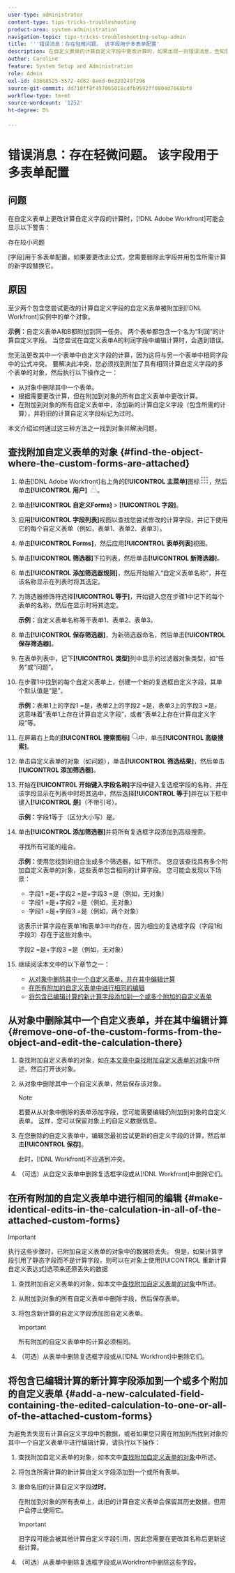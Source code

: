 ```yaml
---
user-type: administrator
content-type: tips-tricks-troubleshooting
product-area: system-administration
navigation-topic: tips-tricks-troubleshooting-setup-admin
title: '''错误消息：存在轻微问题。 该字段用于多表单配置'
description: 在自定义表单的计算自定义字段中更改计算时，如果出现一则错误消息，告知您该字段已在多表单配置中使用，则需要将该字段替换为包含要使用的计算的新字段。
author: Caroline
feature: System Setup and Administration
role: Admin
exl-id: 43668525-5572-4d82-8eed-0e320249f296
source-git-commit: dd718ff8f497065018cdfb9592ff0804d7668bf8
workflow-type: tm+mt
source-wordcount: '1252'
ht-degree: 0%

---
```


# 错误消息：存在轻微问题。 该字段用于多表单配置

## 问题

在自定义表单上更改计算自定义字段的计算时，[!DNL Adobe Workfront]可能会显示以下警告：

存在较小问题

[字段]用于多表单配置，如果要更改此公式，您需要删除此字段并用包含所需计算的新字段替换它。

## 原因

至少两个包含您尝试更改的计算自定义字段的自定义表单被附加到[!DNL Workfront]实例中的单个对象。

**示例：**&#x200B;自定义表单A和B都附加到同一任务。 两个表单都包含一个名为“利润”的计算自定义字段。 当您尝试在自定义表单A的利润字段中编辑计算时，会遇到错误。

您无法更改其中一个表单中自定义字段的计算，因为这将与另一个表单中相同字段中的公式冲突。
要解决此冲突，您必须找到附加了具有相同计算自定义字段的多个表单的对象，然后执行以下操作之一：

* 从对象中删除其中一个表单。
* 根据需要更改计算，但在附加到对象的所有自定义表单中更改计算。
* 在附加到对象的所有自定义表单中，添加新的计算自定义字段（包含所需的计算），并将旧的计算自定义字段标记为过时。

本文介绍如何通过这三种方法之一找到对象并解决问题。

## 查找附加自定义表单的对象 {#find-the-object-where-the-custom-forms-are-attached}

1. 单击[!DNL Adobe Workfront]右上角的&#x200B;**[!UICONTROL 主菜单]**&#x200B;图标![](assets/main-menu-icon.png)，然后单击&#x200B;**[!UICONTROL 用户]** ![](assets/users-icon-in-main-menu.png)。

1. 单击&#x200B;**[!UICONTROL 自定义Forms]** > **[!UICONTROL 字段]**。
1. 应用&#x200B;**[!UICONTROL 字段列表]**&#x200B;视图以查找您尝试修改的计算字段，并记下使用它的每个自定义表单（例如，表单1、表单2、表单3）。
1. 单击&#x200B;**[!UICONTROL Forms]**，然后应用&#x200B;**[!UICONTROL 表单列表]**&#x200B;视图。
1. 单击&#x200B;**[!UICONTROL 筛选器]**&#x200B;下拉列表，然后单击&#x200B;**[!UICONTROL 新筛选器]**。

1. 单击&#x200B;**[!UICONTROL 添加筛选器规则]**，然后开始输入“自定义表单名称”，并在该名称显示在列表时将其选定。
1. 为筛选器修饰符选择&#x200B;**[!UICONTROL 等于]**，开始键入您在步骤1中记下的每个表单的名称，然后在显示时将其选定。

   **示例：**&#x200B;自定义表单名称等于表单1、表单2、表单3。

1. 单击&#x200B;**[!UICONTROL 保存筛选器]**，为新筛选器命名，然后单击&#x200B;**[!UICONTROL 保存筛选器]**。

1. 在表单列表中，记下&#x200B;**[!UICONTROL 类型]**&#x200B;列中显示的过滤器对象类型，如“任务”或“问题”。
1. 在步骤1中找到的每个自定义表单上，创建一个新的复选框自定义字段，其单个默认值是“是”。

   **示例：**&#x200B;表单1上的字段1 =是，表单2上的字段2 =是，表单3上的字段3 =是。 这意味着“表单1上存在计算自定义字段”，或者“表单2上存在计算自定义字段”等。

1. 在屏幕右上角的&#x200B;**[!UICONTROL 搜索图标]** ![](assets/search-icon.png)中，单击&#x200B;**[!UICONTROL 高级搜索]**。
1. 单击自定义表单的对象（如问题），单击&#x200B;**[!UICONTROL 筛选结果]**，然后单击&#x200B;**[!UICONTROL 添加筛选器]**。
1. 开始在&#x200B;**[!UICONTROL 开始键入字段名称]**&#x200B;字段中键入复选框字段的名称，并在该字段显示在列表中时将其选中，然后选择&#x200B;**[!UICONTROL 等于]**&#x200B;并在以下框中键入&#x200B;**[!UICONTROL 是]**（不带引号）。

   **示例：**&#x200B;字段1等于（区分大小写）是。

1. 单击&#x200B;**[!UICONTROL 添加筛选器]**&#x200B;并将所有复选框字段添加到高级搜索。

   寻找所有可能的组合。

   **示例：**&#x200B;使用您找到的组合生成多个筛选器，如下所示。 您应该查找具有多个附加自定义表单的对象，这些表单包含相同的计算字段。 您可能会发现以下场景：

   * 字段1 =是+字段2 =是+字段3 =是（例如，无对象）
   * 字段1 =是+字段2 =是（例如，无对象）
   * 字段1 =是+字段3 =是（例如，两个对象）

   这表示计算字段在表单1和表单3中均存在，因为相应的复选框字段（字段1和字段3）存在于这些对象中。

   字段2 =是+字段3 =是（例如，无对象）

1. 继续阅读本文中的以下章节之一：

   * [从对象中删除其中一个自定义表单，并在其中编辑计算](#remove-one-of-the-custom-forms-from-the-object-and-edit-the-calculation-there)
   * [在所有附加的自定义表单中进行相同的编辑](#make-identical-edits-in-the-calculation-in-all-of-the-attached-custom-forms)
   * [将包含已编辑计算的新计算字段添加到一个或多个附加的自定义表单](#add-a-new-calculated-field-containing-the-edited-calculation-to-one-or-all-of-the-attached-custom-forms)

## 从对象中删除其中一个自定义表单，并在其中编辑计算 {#remove-one-of-the-custom-forms-from-the-object-and-edit-the-calculation-there}

1. 查找附加自定义表单的对象，如[在本文章中查找附加自定义表单的对象](#find-the-object-where-the-custom-forms-are-attached)中所述，然后打开该对象。
1. 从对象中删除其中一个自定义表单，然后保存该对象。

   >[!NOTE]
   >
   >若要从从对象中删除的表单添加字段，您可能需要编辑仍附加到对象的自定义表单。 这样，您可以保留对象上的自定义数据信息。

1. 在您删除的自定义表单中，编辑您最初尝试更新的自定义字段的计算，然后单击&#x200B;**[!UICONTROL 保存]**。

   此时，[!DNL Workfront]不应遇到冲突。

1. （可选）从自定义表单中删除复选框字段或从[!DNL Workfront]中删除它们。

## 在所有附加的自定义表单中进行相同的编辑 {#make-identical-edits-in-the-calculation-in-all-of-the-attached-custom-forms}

>[!IMPORTANT]
>
>执行这些步骤时，已附加自定义表单的对象中的数据将丢失。 但是，如果计算字段引用了静态字段而不是计算字段，则可以在对象上使用[!UICONTROL 重新计算自定义表达式]选项来还原丢失的数据

1. 查找附加自定义表单的对象，如本文中[查找附加自定义表单的对象](#find-the-object-where-the-custom-forms-are-attached)中所述。
1. 从附加到对象的所有自定义表单中删除字段，然后保存表单。

1. 将包含新计算的自定义字段添加回自定义表单。

   >[!IMPORTANT]
   >
   >所有附加的自定义表单中的计算必须相同。

1. （可选）从表单中删除复选框字段或从[!DNL Workfront]中删除它们。

## 将包含已编辑计算的新计算字段添加到一个或多个附加的自定义表单 {#add-a-new-calculated-field-containing-the-edited-calculation-to-one-or-all-of-the-attached-custom-forms}

为避免丢失现有计算自定义字段中的数据，或者如果您只需在附加到所找到对象的其中一个自定义表单中进行编辑计算，请执行以下操作：

1. 查找附加自定义表单的对象，如本文中[查找附加自定义表单的对象](#find-the-object-where-the-custom-forms-are-attached)中所述。
1. 将包含所需计算的新计算自定义字段添加到一个或所有表单。
1. 重命名旧的计算自定义字段&#x200B;**过时**。

   在附加到对象的所有表单上，此旧的计算自定义表单会保留其历史数据，但用户会停止使用它。

   >[!IMPORTANT]
   >
   >旧字段可能会被其他计算自定义字段引用，因此您需要在更改其名称后更新这些计算。

1. （可选）从表单中删除复选框字段或从Workfront中删除这些字段。

<!--
<blockquote data-mc-conditions="QuicksilverOrClassic.Draft mode">
<h2>Problem</h2>
<p>You get the following error while editing a calculated Custom Field on a custom form: </p>
<p><em>"<Name of custom field> field is used in a multi-form configuration, if you would like to change this formula you will need to remove this field and replace it with a new one containing the desired calculation."</em> </p>
<h2>Cause</h2>
<p>The error occurs because the following setup exists: currently you have at least one object in your system that has multiple custom forms attached. The calculated field you are editing exists on multiple forms attached to these objects.</p>
<p>You cannot have the same calculated field with different calculations on the same object. For this reason, the system does not allow you to make a change which will result in calculations being different.</p>
<p><a href="../../Resources/Images/Admin and setup/Tips, Tricks, and Troubleshooting/Calculated_field_error.png" class="MCXref xref" xrefformat="{para}"><img src="assets/calculated-field-error.png" alt="" width="542" height="272"></a> </p>
<p>For example, you have a task with custom forms A and B attached to it. Both forms contain the same calculated field, Field 1. You encounter this error when you try to edit the calculation for Field 1 on custom form A. </p>
<h2>Solution</h2>
<p>Remove the field from the custom form and replace it with a new one containing the desired calculation.  </p>
<p>To understand what custom forms are attached to objects, you can build a report for those objects and reference the Category Name field in the view of the report.<br>For more information about referencing custom forms in reports, see the "Referencing Custom Forms in a Report View (Column)" section in <a href="../../reports-and-dashboards/reports/creating-and-managing-reports/reference-custom-form-report.md" class="MCXref xref" xrefformat="{para}">Reference a custom form in a report</a>.</p>
<p>To understand what custom form contains a Custom Field, see the "Accessing Custom Forms and Fields" section in <a href="../../administration-and-setup/customize-workfront/create-manage-custom-forms/custom-forms-overview.md" class="MCXref xref" xrefformat="{para}">Custom forms overview</a>.</p>
</blockquote>
-->
